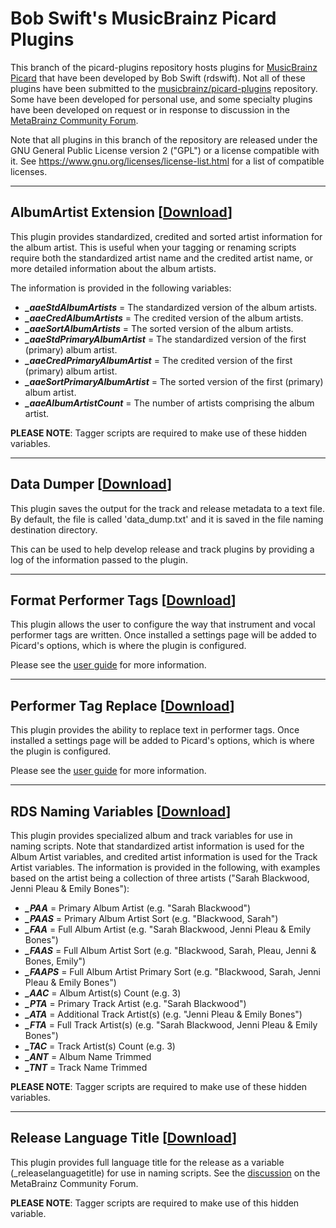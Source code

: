 # Bob Swift's MusicBrainz Picard Plugins

This branch of the picard-plugins repository hosts plugins for [MusicBrainz Picard](https://picard.musicbrainz.org/) that have been developed by Bob Swift (rdswift).  Not all of these plugins have been submitted to the [musicbrainz/picard-plugins](https://github.com/musicbrainz/picard-plugins) repository.  Some have been developed for personal use, and some specialty plugins have been developed on request or in response to discussion in the [MetaBrainz Community Forum](https://community.metabrainz.org/).

Note that all plugins in this branch of the repository are released under the GNU General Public License version 2 ("GPL") or a license compatible with it. See https://www.gnu.org/licenses/license-list.html for a list of compatible licenses.

-------

## AlbumArtist Extension \[[Download](https://github.com/rdswift/picard-plugins/raw/2.0_RDS_Plugins/plugins/albumartistextension/albumartistextension.py)\]

This plugin provides standardized, credited and sorted artist information for the album artist.  This is useful when your tagging or renaming scripts require both the standardized artist name and the credited artist name, or more detailed information about the album artists.

The information is provided in the following variables:

* **_\_aaeStdAlbumArtists_** = The standardized version of the album artists.
* **_\_aaeCredAlbumArtists_** = The credited version of the album artists.
* **_\_aaeSortAlbumArtists_** = The sorted version of the album artists.
* **_\_aaeStdPrimaryAlbumArtist_** = The standardized version of the first (primary) album artist.
* **_\_aaeCredPrimaryAlbumArtist_** = The credited version of the first (primary) album artist.
* **_\_aaeSortPrimaryAlbumArtist_** = The sorted version of the first (primary) album artist.
* **_\_aaeAlbumArtistCount_** = The number of artists comprising the album artist.

**PLEASE NOTE**: Tagger scripts are required to make use of these hidden variables.

-------

## Data Dumper \[[Download](https://github.com/rdswift/picard-plugins/raw/2.0_RDS_Plugins/plugins/data_dumper/data_dumper.py)\]

This plugin saves the output for the track and release metadata to a text file.  By default, the file is called 'data_dump.txt' and it is saved in the file naming destination directory.

This can be used to help develop release and track plugins by providing a log of the information passed to the plugin.

-------

## Format Performer Tags \[[Download](https://github.com/rdswift/picard-plugins/raw/2.0_RDS_Plugins/plugins/format_performer_tags/format_performer_tags.zip)\]

This plugin allows the user to configure the way that instrument and vocal performer tags are written. Once
installed a settings page will be added to Picard's options, which is where the plugin is configured.

Please see the [user guide](https://github.com/rdswift/picard-plugins/blob/2.0_RDS_Plugins/plugins/format_performer_tags/docs/README.md) for more information.

-------

## Performer Tag Replace \[[Download](https://github.com/rdswift/picard-plugins/raw/2.0_RDS_Plugins/plugins/performer_tag_replace/performer_tag_replace.zip)\]

This plugin provides the ability to replace text in performer tags. Once installed a settings page will be
added to Picard's options, which is where the plugin is configured.

Please see the [user guide](https://github.com/rdswift/picard-plugins/blob/2.0_RDS_Plugins/plugins/performer_tag_replace/docs/README.md) for more information.

-------

## RDS Naming Variables \[[Download](https://github.com/rdswift/picard-plugins/raw/2.0_RDS_Plugins/plugins/rds_naming_vars/rds_naming_vars.zip)\]

This plugin provides specialized album and track variables for use in naming scripts. Note that standardized artist information is used for the Album Artist variables, and credited artist information is used for the Track Artist variables. The information is provided in the following, with examples based on the artist being a collection of three artists ("Sarah Blackwood, Jenni Pleau & Emily Bones"):

* **_\_PAA_** = Primary Album Artist (e.g. "Sarah Blackwood")
* **_\_PAAS_** = Primary Album Artist Sort (e.g. "Blackwood, Sarah")
* **_\_FAA_** = Full Album Artist (e.g. "Sarah Blackwood, Jenni Pleau & Emily Bones")
* **_\_FAAS_** = Full Album Artist Sort (e.g. "Blackwood, Sarah, Pleau, Jenni & Bones, Emily")
* **_\_FAAPS_** = Full Album Artist Primary Sort (e.g. "Blackwood, Sarah, Jenni Pleau & Emily Bones")
* **_\_AAC_** = Album Artist(s) Count (e.g. 3)
* **_\_PTA_** = Primary Track Artist (e.g. "Sarah Blackwood")
* **_\_ATA_** = Additional Track Artist(s) (e.g. "Jenni Pleau & Emily Bones")
* **_\_FTA_** = Full Track Artist(s) (e.g. "Sarah Blackwood, Jenni Pleau & Emily Bones")
* **_\_TAC_** = Track Artist(s) Count (e.g. 3)
* **_\_ANT_** = Album Name Trimmed
* **_\_TNT_** = Track Name Trimmed

**PLEASE NOTE**: Tagger scripts are required to make use of these hidden variables.

-------

## Release Language Title \[[Download](https://github.com/rdswift/picard-plugins/raw/2.0_RDS_Plugins/plugins/release_language_title/release_language_title.py)\]

This plugin provides full language title for the release as a variable (_releaselanguagetitle) for use in naming scripts.  See the [discussion](https://community.metabrainz.org/t/help-with-file-naming-with-special-rule-for-soundtracks/398631) on the MetaBrainz Community Forum.

**PLEASE NOTE**: Tagger scripts are required to make use of this hidden variable.

